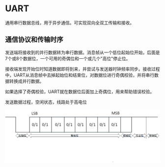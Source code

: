 # UART
通用串行数据总线，用于异步通信。可实现双向全双工传输和接收。
## 通信协议和传输时序
发送端将接收到的并行数据转为串行数据。消息帧从一个低位起始位开始，后面是7个或8个数据位，一个可用的奇偶位和一个或几个"高位"停止位。

接收端发现开始位时知道数据即将到来，并尝试与发送器时钟频率同步。接收过程中，UART从消息帧中去掉起始位和结束位，对数据位进行奇偶校验，并将串行数据转换成并行数据。

如果选择了奇偶校验，UART就在数据位后面加上奇偶位，用来帮助错误校验。

发送数据过程，空闲状态，线路处于高电位

![uart传输时序](img/uart.png)



